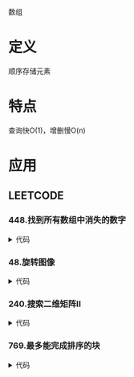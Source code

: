 数组

# 定义 #
顺序存储元素

# 特点 #
查询快O(1)，增删慢O(n)

# 应用 #
## LEETCODE ##
### 448.找到所有数组中消失的数字 ###
<details>
<summary>代码</summary>
<pre>
<code>
function findDisappearedNumbers($nums) {
    $n = count($nums);
    foreach ($nums as $num) {
        $index = ($num - 1) % $n;
        $nums[$index] += $n;
    }
    $res = [];
    for ($i = 0; $i < $n; $i++) {
        if ($nums[$i] <= $n) {
            array_push($res, $i + 1);
        }
    }
    return $res;
}
</code>
</pre>
</details>

### 48.旋转图像 ###
<details>
<summary>代码</summary>
<pre>
<code>
function rotate(&$matrix) {
    $m = count($matrix);
    $n = count($matrix[0]);
    for ($i = 0; $i < floor($m / 2); $i++) {
        for ($j = 0; $j < $n; $j++) {
            list($matrix[$i][$j], $matrix[$m - 1 - $i][$j]) = [$matrix[$m - 1 - $i][$j], $matrix[$i][$j]];
        }
    }
    for ($i = 0; $i < $m; $i++) {
        for ($j = 0; $j < $i; $j++) {
            list($matrix[$i][$j], $matrix[$j][$i]) = [$matrix[$j][$i], $matrix[$i][$j]];
        }
    }
}
</code>
</pre>
</details>

### 240.搜索二维矩阵II ###
<details>
<summary>代码</summary>
<pre>
<code>
function searchMatrix($matrix, $target) {
    $m = count($matrix);
    $n = count($matrix[0]);
    list($row, $col) = [$m - 1, 0];
    while ($row >= 0 && $col < $n) {
        if ($matrix[$row][$col] > $target) {
            $row--;
        } else if ($matrix[$row][$col] < $target) {
            $col++;
        } else {
            return true;
        }
    }
    return false;
}
</code>
</pre>
</details>

### 769.最多能完成排序的块 ###
<details>
<summary>代码</summary>
<pre>
<code>
</code>
</pre>
</details>